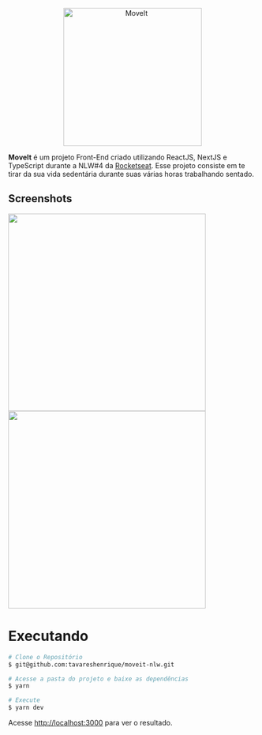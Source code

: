 <p align="center">
   <img src="https://raw.githubusercontent.com/tavareshenrique/moveit-nlw/0b786b8b8a18788f7d854a176a26e9ccc3d5f28a/public/logo.svg" alt="MoveIt" width="280"/>
</p>

<b>MoveIt</b> é um projeto Front-End criado utilizando ReactJS, NextJS e TypeScript durante a NLW#4 da [Rocketseat](https://github.com/Rocketseat). Esse projeto consiste em te tirar da sua vida sedentária durante suas várias horas trabalhando sentado.

## Screenshots

<div>
   <img src="https://user-images.githubusercontent.com/76733221/131335722-2d98a758-a156-45ff-a883-48b1d776db63.png" width="400px">
   <img src="https://user-images.githubusercontent.com/76733221/131335856-19877c40-967d-4d1a-84ac-b56b66d7fc99.png" width="400px">
</div>

# Executando

```bash
# Clone o Repositório
$ git@github.com:tavareshenrique/moveit-nlw.git
```

```bash
# Acesse a pasta do projeto e baixe as dependências
$ yarn
```

```bash
# Execute
$ yarn dev
```

Acesse <http://localhost:3000> para ver o resultado.
